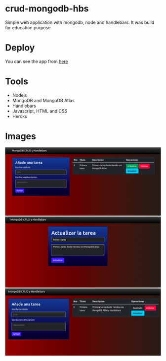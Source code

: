 # crud-mongodb-hbs
Simple web application with mongodb, node and handlebars.
It was build for education purpose

# Deploy
You can see the app from [here](https://task-hbs-stefifm.herokuapp.com/)

# Tools

* Nodejs
* MongoDB and MongoDB Atlas
* Handlebars
* Javascript, HTML and CSS
* Heroku

# Images
![Añadir una tarea](https://raw.githubusercontent.com/stefifm/crud-mongodb-hbs/main/Captura%20de%20pantalla%20de%202021-11-22%2022-43-56.png)
![Editar una tarea](https://raw.githubusercontent.com/stefifm/crud-mongodb-hbs/main/Captura%20de%20pantalla%20de%202021-11-22%2022-44-49.png)
![Tarea Numero 0 ya editada](https://raw.githubusercontent.com/stefifm/crud-mongodb-hbs/main/Captura%20de%20pantalla%20de%202021-11-22%2022-45-29.png)


